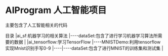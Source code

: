 # AIProgram 人工智能项目
主要包含了人工智能相关的代码


目录
|ai_sf:机器学习的相关算法
|----dataSet:包含了进行学习机器学习算法所需要的数据
|
|ai_tensorflow:学习TensorFlow
|----MNISTDemo:利用tensorflow实现Mnist识别手写0-9
|----|----dataSet:包含了进行MNIST的训练集和测试集
|
